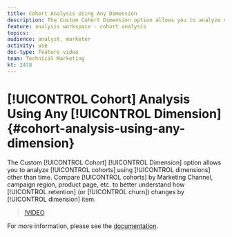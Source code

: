```yaml
---
title: Cohort Analysis Using Any Dimension
description: The Custom Cohort Dimension option allows you to analyze cohorts using dimensions other than time. Compare cohorts by Marketing Channel, campaign region, product page, etc. to better understand how retention (or churn) changes by dimension item.
feature: analysis workspace - cohort analysis
topics: 
audience: analyst, marketer
activity: use
doc-type: feature video
team: Technical Marketing
kt: 2478
---
```


# [!UICONTROL Cohort] Analysis Using Any [!UICONTROL Dimension] {#cohort-analysis-using-any-dimension}

The Custom [!UICONTROL Cohort] [!UICONTROL Dimension] option allows you to analyze [!UICONTROL cohorts] using [!UICONTROL dimensions] other than time. Compare [!UICONTROL cohorts] by Marketing Channel, campaign region, product page, etc. to better understand how [!UICONTROL retention] (or [!UICONTROL churn]) changes by [!UICONTROL dimension] item.

>[!VIDEO](https://video.tv.adobe.com/v/25967/?quality=12)

For more information, please see the [documentation](https://marketing.adobe.com/resources/help/en_US/analytics/analysis-workspace/cohort_analysis.html).
